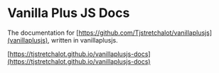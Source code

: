 # Vanilla Plus JS Docs

The documentation for [https://github.com/Tjstretchalot/vanillaplusjs](vanillaplusjs), written in
vanillaplusjs.

[https://tjstretchalot.github.io/vanillaplusjs-docs](https://tjstretchalot.github.io/vanillaplusjs-docs)
